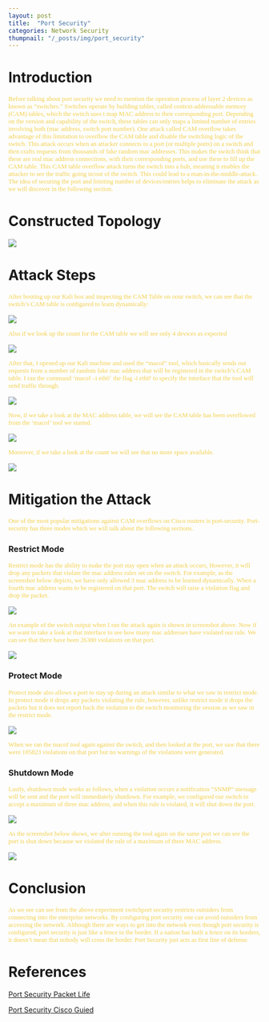```yaml
---
layout: post
title:  "Port Security"
categories: Network Security
thumpnail: "/_posts/img/port_security"
---
```

# **Introduction**
<span style="color: #f2cf4a; font-family: Babas; font-size: 0.9em;"> 
Before talking about port security we need to mention the operation process of layer 2 devices as known as “switches.” Switches operate by building tables, called context-addressable memory (CAM) tables, which the switch uses t map MAC address to their corresponding port. Depending on the version and capability of the switch, these tables can only maps a limited number of entries involving both (mac address, switch port number). One attack called CAM overflow takes advantage of this limitation to overflow the CAM table and disable the switching logic of the switch. This attack occurs when an attacker connects to a port (or multiple ports) on a switch and then crafts requests from thousands of fake random mac addresses. This makes the switch think that these are real mac address connections, with their corresponding ports, and use these to fill up the CAM table. This CAM table overflow attack turns the switch into a hub, meaning it enables the attacker to see the traffic going in/out of the switch. This could lead to a man-in-the-middle-attack. The idea of securing the port and limiting number of devices/entries helps to eliminate the attack as we will discover in the following section.  </span>

#    **Constructed Topology**

<img src="https://raw.githubusercontent.com/0xalamri/layer0/gh-pages/_posts/img/port_security/1.2.png"/>

#  **Attack Steps**
<span style="color: #f2cf4a; font-family: Babas; font-size: 0.9em;">  After booting up our Kali box and inspecting the CAM Table on oour switch, we can see that the switch’s CAM table is configured to learn dynamically:</span>

<img src="https://raw.githubusercontent.com/0xalamri/layer0/gh-pages/_posts/img/port_security/1.3.1.png"  />

<span style="color: #f2cf4a; font-family: Babas; font-size: 0.9em;"> Also if we look up the count for the CAM table we will see only 4 devices as expected </span>
<img src="  " />


<img src="https://raw.githubusercontent.com/0xalamri/layer0/gh-pages/_posts/img/port_security/1.3.2.png"  />

<span style="color: #f2cf4a; font-family: Babas; font-size: 0.9em;"> After that, I opened up our Kali machine and used the “macof” tool, which basically sends out requests from a number of random fake mac address that will be registered in the switch’s CAM table. I ran the command ‘macof –i eth0` the flag -i eth0' to specify the interface that the tool will send traffic through.</span>

<img src="https://raw.githubusercontent.com/0xalamri/layer0/gh-pages/_posts/img/port_security/1.3.3.png" />

<span style="color: #f2cf4a; font-family: Babas; font-size: 0.9em;"> Now, if we take a look at the MAC address table, we will see the CAM table has been overflowed from the ‘macof’ tool we started. </span>

<img src="https://raw.githubusercontent.com/0xalamri/layer0/gh-pages/_posts/img/port_security/1.3.4.png" />


<span style="color: #f2cf4a; font-family: Babas; font-size: 0.9em;"> Moreover, if we take a look at the count we will see that no more space available.</span>

<img src="https://raw.githubusercontent.com/0xalamri/layer0/gh-pages/_posts/img/port_security/1.3.5.png" />

#    **Mitigation the Attack**
<span style="color: #f2cf4a; font-family: Babas; font-size: 0.9em;"> One of the most popular mitigations against CAM overflows on Cisco routers is port-security. Port-security has three modes which we will talk about the following sections. </span>

###          **Restrict Mode**
<span style="color: #f2cf4a; font-family: Babas; font-size: 0.9em;"> Restrict mode has the ability to make the port stay open when an attack occurs, However, it will drop any packets that violate the mac address rules set on the switch.
For example, as the screenshot below depicts, we have only allowed 3 mac address to be learned dynamically. When a fourth mac address wants to be registered on that port. The switch will raise a violation flag and drop the packet. </span>

<img src="https://raw.githubusercontent.com/0xalamri/layer0/gh-pages/_posts/img/port_security/1.4.1.2.png" />

<span style="color: #f2cf4a; font-family: Babas; font-size: 0.9em;"> An example of the switch output when I ran the attack again is shown in screenshot above.
Now if we want to take a look at that interface to see how many mac addresses have violated our rule. We can see that there have been 26380 violations on that port. </span>

<img src="https://raw.githubusercontent.com/0xalamri/layer0/gh-pages/_posts/img/port_security/1.4.1.3.png" />


###       **Protect Mode**
<span style="color: #f2cf4a; font-family: Babas; font-size: 0.9em;"> Protect mode also allows a port to stay up during an attack similar to what we saw in restrict mode. In protect mode it drops any packets violating the rule, however, unlike restrict mode it drops the packets but it does not report back the violation to the switch monitoring the session as we saw in the restrict mode.</span>

<img src="https://raw.githubusercontent.com/0xalamri/layer0/gh-pages/_posts/img/port_security/1.4.2.2.png"  />


<span style="color: #f2cf4a; font-family: Babas; font-size: 0.9em;"> When we ran the macof tool again against the switch, and then looked at the port, we saw that there were 185823 violations on that port but no warnings of the violations were generated. </span>

###         **Shutdown Mode**
<span style="color: #f2cf4a; font-family: Babas; font-size: 0.9em;"> Lastly, shutdown mode works as follows, when a violation occurs a notification “SNMP” message will be sent and the port will immediately shutdown.  For example, we configured our switch to accept a maximum of three mac address, and when this rule is violated, it will shut down the port. </span>


<img src="https://raw.githubusercontent.com/0xalamri/layer0/gh-pages/_posts/img/port_security/1.4.3.1.png"  />

<span style="color: #f2cf4a; font-family: Babas; font-size: 0.9em;"> As the screenshot below shows, we after running the tool again on the same port we can see the port is shut down because we violated the rule of a maximum of three MAC address. </span>


<img src="https://raw.githubusercontent.com/0xalamri/layer0/gh-pages/_posts/img/port_security/1.4.3.2.png"  />


# Conclusion
<span style="color: #f2cf4a; font-family: Babas; font-size: 0.9em;">
As we see can see from the above experiment switchport security restricts outsiders from connecting into the enterprise networks. By configuring port
security one can avoid outsiders from accessing the network. Although there are ways to get into the network even though port security is configured, port security is just like a fence in the border. If a nation has built a fence on its
borders, it doesn’t mean that nobody will cross the border. Port Security just acts as first line of defense.</span >

# References

[Port Security Packet Life](http://packetlife.net/blog/2010/may/3/port-security/)

[Port Security Cisco Guied](https://www.cisco.com/c/en/us/td/docs/switches/lan/catalyst4500/12-2/25ew/configuration/guide/conf/port_sec.html/)


